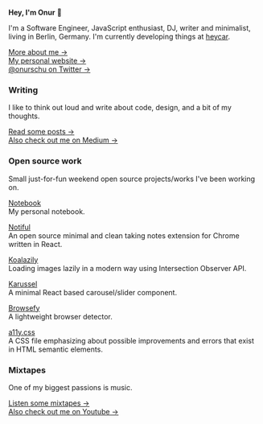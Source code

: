 **Hey, I'm Onur** 👋

I'm a Software Engineer, JavaScript enthusiast, DJ, writer and minimalist, living in Berlin, Germany. I'm currently developing things at [heycar](https://hey.car).

[More about me &rarr;](https://onur.dev/about)<br />
[My personal website &rarr;](https://onur.dev)<br />
[@onurschu on Twitter &rarr;](https://twitter.com/onurschu)

### Writing

I like to think out loud and write about code, design, and a bit of my thoughts.

[Read some posts &rarr;](https://onur.dev)<br />
[Also check out me on Medium &rarr;](https://medium.com/@suyalcinkaya)

### Open source work

Small just-for-fun weekend open source projects/works I've been working on.

[Notebook](https://github.com/suyalcinkaya/notebook)<br />
My personal notebook.

[Notiful](https://github.com/suyalcinkaya/notiful)<br />
An open source minimal and clean taking notes extension for Chrome written in React.

[Koalazily](https://github.com/suyalcinkaya/koalazily)<br />
Loading images lazily in a modern way using Intersection Observer API.

[Karussel](https://github.com/suyalcinkaya/karussel)<br />
A minimal React based carousel/slider component.

[Browsefy](https://github.com/suyalcinkaya/browsefy)<br />
A lightweight browser detector.

[a11y.css](https://github.com/suyalcinkaya/a11y.css)<br />
A CSS file emphasizing about possible improvements and errors that exist in HTML semantic elements.

### Mixtapes

One of my biggest passions is music.

[Listen some mixtapes &rarr;](https://soundcloud.com/jagerman)<br />
[Also check out me on Youtube &rarr;](https://www.youtube.com/channel/UCZFXUds0G7LdgHi1_5_K0tw)
